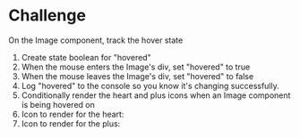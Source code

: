 # Challenge

On the Image component, track the hover state

1. Create state boolean for "hovered"
2. When the mouse enters the Image's div, set "hovered" to true
3. When the mouse leaves the Image's div, set "hovered" to false
4. Log "hovered" to the console so you know it's changing successfully.
5. Conditionally render the heart and plus icons when an Image component is being hovered on
6. Icon to render for the heart:
<i className="ri-heart-line favorite"></i>
7. Icon to render for the plus:
<i className="ri-add-circle-line cart"></i>